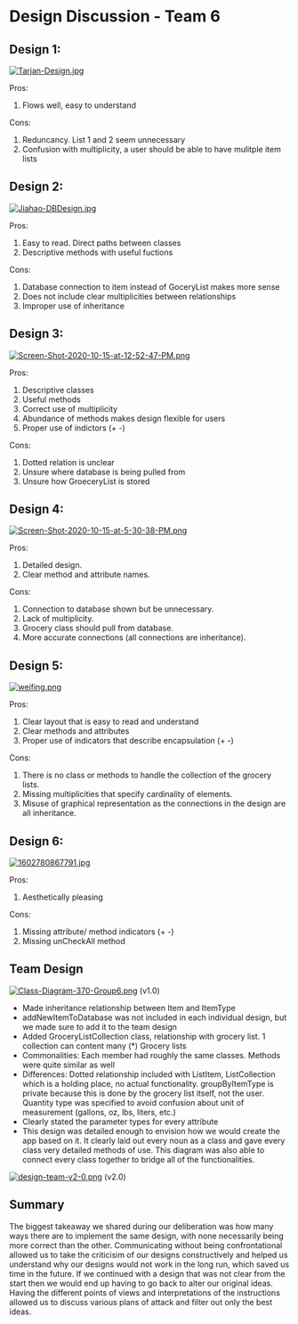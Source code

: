 # Design Discussion - Team 6

## Design 1:

[![Tarjan-Design.jpg](https://i.postimg.cc/wjzcgXJx/design-1.png)](https://postimg.cc/9rxqBqJs)

Pros:
1. Flows well, easy to understand

Cons:
1. Reduncancy. List 1 and 2 seem unnecessary
2. Confusion with multiplicity, a user should be able to have mulitple item lists


## Design 2: 

[![Jiahao-DBDesign.jpg](https://i.postimg.cc/1t3z962M/Jiahao-DBDesign.jpg)](https://postimg.cc/jWBTcWsJ)

Pros:
1. Easy to read. Direct paths between classes
2. Descriptive methods with useful fuctions

Cons:
1. Database connection to item instead of GoceryList makes more sense 
2. Does not include clear multiplicities between relationships
3. Improper use of inheritance 


## Design 3:
[![Screen-Shot-2020-10-15-at-12-52-47-PM.png](https://i.postimg.cc/ZnfmSm8r/Screen-Shot-2020-10-15-at-12-52-47-PM.png)](https://postimg.cc/rRt31vYm)

Pros: 
1. Descriptive classes
2. Useful methods
3. Correct use of multiplicity 
4. Abundance of methods makes design flexible for users
5. Proper use of indictors (+ -)

Cons: 
1. Dotted relation is unclear
2. Unsure where database is being pulled from
3. Unsure how GroeceryList is stored 


## Design 4:

[![Screen-Shot-2020-10-15-at-5-30-38-PM.png](https://i.postimg.cc/DzCLqqV4/Screen-Shot-2020-10-15-at-5-30-38-PM.png)](https://postimg.cc/wtm1zRj9)

Pros:
1. Detailed design.
2. Clear method and attribute names.

Cons:
1. Connection to database shown but be unnecessary.
2. Lack of multiplicity.
3. Grocery class should pull from database.
4. More accurate connections (all connections are inheritance).


## Design 5:

[![weifing.png](https://i.postimg.cc/tgqKxR0Q/weifing.png)](https://postimg.cc/18d7xQ5J)

Pros:
1. Clear layout that is easy to read and understand
2. Clear methods and attributes
3. Proper use of indicators that describe encapsulation (+ -)

Cons:
1. There is no class or methods to handle the collection of the grocery lists.
2. Missing multiplicities that specify cardinality of elements.
3. Misuse of graphical representation as the connections in the design are all inheritance.


## Design 6:
[![1602780867791.jpg](https://i.postimg.cc/SsDyCpMv/1602780867791.jpg)](https://postimg.cc/9Rw5HK1d)

Pros: 
1. Aesthetically pleasing

Cons: 
1. Missing attribute/ method indicators (+ -)
2. Missing unCheckAll method


## Team Design
[![Class-Diagram-370-Group6.png](https://i.postimg.cc/Bbb8fbwR/Class-Diagram-370-Group6.png)](https://postimg.cc/kRrMxJCy)
(v1.0)

* Made inheritance relationship between Item and ItemType
* addNewItemToDatabase was not included in each individual design, but we made sure to add it to the team design
* Added GroceryListCollection class, relationship with grocery list. 1 collection can content many (*) Grocery lists
* Commonalities: Each member had roughly the same classes. Methods were quite similar as well
* Differences: Dotted relationship included with ListItem, ListCollection which is a holding place, no actual functionality. groupByItemType is private because this is done by the grocery list itself, not the user. Quantity type was specified to avoid confusion about unit of measurement (gallons, oz, lbs, liters, etc.)
* Clearly stated the parameter types for every attribute
* This design was detailed enough to envision how we would create the app based on it. It clearly laid out every noun as a class and gave every class very detailed methods of use. This diagram was also able to connect every class together to bridge all of the functionalities.

[![design-team-v2-0.png](https://i.postimg.cc/QdsnVQPs/design-team-v2-0.png)](https://postimg.cc/BXYCVK4w)
(v2.0)

## Summary

The biggest takeaway we shared during our deliberation was how many ways there are to implement the same design, with none necessarily being more correct than the other. Communicating without being confrontational allowed us to take the criticisim of our designs constructively and helped us understand why our designs would not work in the long run, which saved us time in the future. If we continued with a design that was not clear from the start then we would end up having to go back to alter our original ideas. Having the different points of views and interpretations of the instructions allowed us to discuss various plans of attack and filter out only the best ideas. 